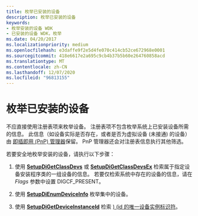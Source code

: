 ```yaml
---
title: 枚举已安装的设备
description: 枚举已安装的设备
keywords:
- 枚举安装的设备 WDK
- 已安装的设备 WDK，枚举
ms.date: 04/20/2017
ms.localizationpriority: medium
ms.openlocfilehash: e3daffe9f2e5d4fe070c414cb52ce672968e0001
ms.sourcegitcommit: 418e6617e2a695c9cb4b37b5b60e264760858acd
ms.translationtype: MT
ms.contentlocale: zh-CN
ms.lasthandoff: 12/07/2020
ms.locfileid: "96813155"
---
```

# <a name="enumerating-installed-devices"></a>枚举已安装的设备


不应直接使用注册表项来枚举设备。 注册表项不包含枚举系统上已安装设备所需的信息。 此信息（如设备实际是否存在，或者是否为虚拟设备 (未接通) 的设备）由 [即插即用 (PnP) 管理器](pnp-manager.md)保留。 PnP 管理器还会对注册表信息执行其他筛选。

若要安全地枚举安装的设备，请执行以下步骤：

1.  使用 [**SetupDiGetClassDevs**](/windows/win32/api/setupapi/nf-setupapi-setupdigetclassdevsw) 或 [**SetupDiGetClassDevsEx**](/windows/win32/api/setupapi/nf-setupapi-setupdigetclassdevsexa) 检索属于指定设备安装程序类的一组设备的信息。 若要仅检索系统中存在的设备的信息，请在 *Flags* 参数中设置 DIGCF_PRESENT。

2.  使用 [**SetupDiEnumDeviceInfo**](/windows/win32/api/setupapi/nf-setupapi-setupdienumdeviceinfo) 枚举集中的设备。

3.  使用 [**SetupDiGetDeviceInstanceId**](/windows/win32/api/setupapi/nf-setupapi-setupdigetdeviceinstanceida) 检索 [)  (id 的唯一设备实例标识符](device-instance-ids.md)。

 

